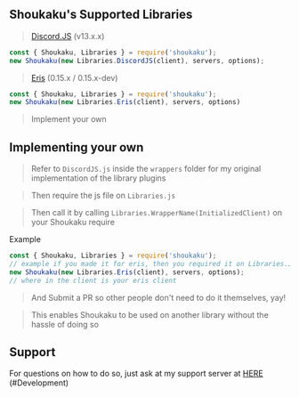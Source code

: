 ## Shoukaku's Supported Libraries

> [Discord.JS](https://discord.js.org/#/) (v13.x.x)

```js
const { Shoukaku, Libraries } = require('shoukaku');
new Shoukaku(new Libraries.DiscordJS(client), servers, options);
```

> [Eris](https://abal.moe/Eris/) (0.15.x / 0.15.x-dev)

```js
const { Shoukaku, Libraries } = require('shoukaku');
new Shoukaku(new Libraries.Eris(client), servers, options)
```

> Implement your own 

## Implementing your own

> Refer to `DiscordJS.js` inside the `wrappers` folder for my original implementation of the library plugins

> Then require the js file on `Libraries.js`

> Then call it by calling `Libraries.WrapperName(InitializedClient)` on your Shoukaku require

Example
```js
const { Shoukaku, Libraries } = require('shoukaku');
// example if you made it for eris, then you required it on Libraries.JS with it's key being Eris
new Shoukaku(new Libraries.Eris(client), servers, options);
// where in the client is your eris client
```

> And Submit a PR so other people don't need to do it themselves, yay!

> This enables Shoukaku to be used on another library without the hassle of doing so

## Support

For questions on how to do so, just ask at my support server at [HERE](https://discord.gg/FVqbtGu) (#Development)
